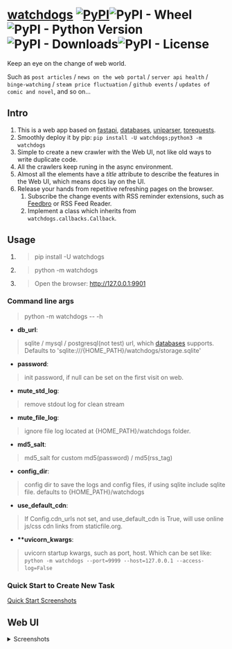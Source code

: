 # [watchdogs](https://github.com/ClericPy/watchdogs) [![PyPI](https://img.shields.io/pypi/v/watchdogs?style=plastic)](https://pypi.org/project/watchdogs/)![PyPI - Wheel](https://img.shields.io/pypi/wheel/watchdogs?style=plastic)![PyPI - Python Version](https://img.shields.io/pypi/pyversions/watchdogs?style=plastic)![PyPI - Downloads](https://img.shields.io/pypi/dm/watchdogs?style=plastic)![PyPI - License](https://img.shields.io/pypi/l/watchdogs?style=plastic)

Keep an eye on the change of web world.

Such as `post articles` / `news on the web portal` / `server api health` / `binge-watching` / `steam price fluctuation` / `github events` / `updates of comic and novel`, and so on...

## Intro

1. This is a web app based on [fastapi](https://github.com/tiangolo/fastapi), [databases](https://github.com/encode/databases), [uniparser](https://github.com/ClericPy/uniparser), [torequests](https://github.com/ClericPy/torequests).
2. Smoothly deploy it by pip: `pip install -U watchdogs;python3 -m watchdogs`
3. Simple to create a new crawler with the Web UI, not like old ways to write duplicate code.
4. All the crawlers keep runing in the async environment.
5. Almost all the elements have a *title* attribute to describe the features in the Web UI, which means docs lay on the UI.
6. Release your hands from repetitive refreshing pages on the browser.
    1. Subscribe the change events with RSS reminder extensions, such as [Feedbro](https://chrome.google.com/webstore/detail/feedbro/mefgmmbdailogpfhfblcnnjfmnpnmdfa) or RSS Feed Reader.
    2. Implement a class which inherits from `watchdogs.callbacks.Callback`.

## Usage

1. > pip install -U watchdogs

2. > python -m watchdogs

3. > Open the browser: http://127.0.0.1:9901

### Command line args

> python -m watchdogs -- -h

- **db_url**:
> sqlite / mysql / postgresql(not test) url, which [databases](https://github.com/encode/databases) supports. Defaults to 'sqlite:///{HOME_PATH}/watchdogs/storage.sqlite'
- **password**:
> init password, if null can be set on the first visit on web.
- **mute_std_log**:
> remove stdout log for clean stream
- **mute_file_log**:
> ignore file log located at {HOME_PATH}/watchdogs folder.
- **md5_salt**:
> md5_salt for custom md5(password) / md5(rss_tag)
- **config_dir**:
> config dir to save the logs and config files, if using sqlite include sqlite file. defaults to {HOME_PATH}/watchdogs
- **use_default_cdn**:
> If Config.cdn_urls not set, and use_default_cdn is True, will use online js/css cdn links from staticfile.org.
- **\*\*uvicorn_kwargs**:
> uvicorn startup kwargs, such as port, host. Which can be set like: `python -m watchdogs --port=9999 --host=127.0.0.1 --access-log=False`

### Quick Start to Create New Task

[Quick Start Screenshots](https://github.com/ClericPy/watchdogs/blob/master/quick_start.md)


## Web UI

<details>
        <summary>Screenshots</summary>

1. Welcome Page (Tasks Page).
> Here you can see all the tasks meta, goto RSS / Mobile Lite Page, and do some operations to the tasks.

![image](https://github.com/ClericPy/watchdogs/raw/master/images/1.png)

2. New Task Page.
> Here based on the latest [uniparser](https://github.com/ClericPy/uniparser) web app, to create new rules and also tasks.

![image](https://github.com/ClericPy/watchdogs/raw/master/images/2.png)

3. Rules Page.
> Do some operations for the rules.

![image](https://github.com/ClericPy/watchdogs/raw/master/images/3.png)

4. API page.
> Based on [fastapi](https://github.com/tiangolo/fastapi) `/docs` which is generated automatically.

![image](https://github.com/ClericPy/watchdogs/raw/master/images/4.png)

5. Mobile Page (Lite View).
> For mobile phone to glimpse the latest result for the current 30 tasks.

![image](https://github.com/ClericPy/watchdogs/raw/master/images/5.png)

</details>

